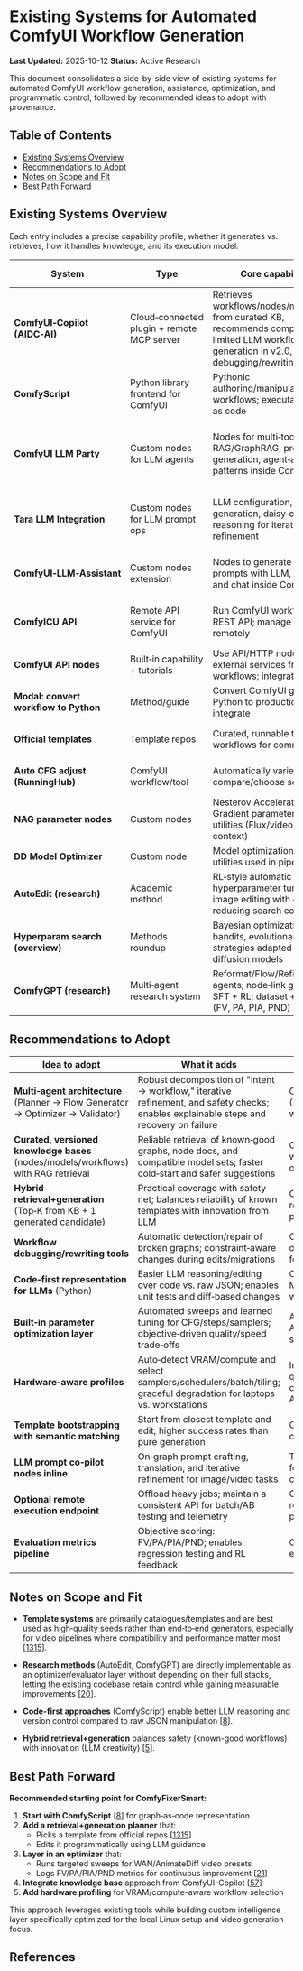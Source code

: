 # Existing Systems for Automated ComfyUI Workflow Generation

**Last Updated:** 2025-10-12
**Status:** Active Research

This document consolidates a side-by-side view of existing systems for automated ComfyUI workflow generation, assistance, optimization, and programmatic control, followed by recommended ideas to adopt with provenance.

## Table of Contents

- [Existing Systems Overview](#existing-systems-overview)
- [Recommendations to Adopt](#recommendations-to-adopt)
- [Notes on Scope and Fit](#notes-on-scope-and-fit)
- [Best Path Forward](#best-path-forward)

## Existing Systems Overview

Each entry includes a precise capability profile, whether it generates vs. retrieves, how it handles knowledge, and its execution model.

| System | Type | Core capabilities | Generation vs. retrieval | Knowledge base | Web search | Local vs. remote | Video workflow support | Programmatic control/APIs | License / status | Source |
|---|---|---|---|---|---|---|---|---|---|---|
| **ComfyUI‑Copilot (AIDC‑AI)** | Cloud‑connected plugin + remote MCP server | Retrieves workflows/nodes/models from curated KB, recommends components, limited LLM workflow generation in v2.0, workflow debugging/rewriting | Primarily retrieval with 1 LLM‑generated workflow option in v2.0 | Central curated KB (nodes, models, workflows) updated on server | No open‑web search; queries hosted KB | Plugin runs locally; AI + KB hosted remotely (SSE to MCP server) | Indirect, via retrieved or generated workflows that include video pipelines | Not a code SDK; integrates with local ComfyUI for execution and installation | Active OSS repo; v2.0 feature notes published | [GitHub][5], [Paper][6], [v2.0 architecture][7] |
| **ComfyScript** | Python library frontend for ComfyUI | Pythonic authoring/manipulation of workflows; executable graphs as code | Generation via code; no retrieval | None built‑in | None | Local (runs inside Python) | Generic; works with any nodes including video stacks | Full Python API to build/modify/execute graphs | Active OSS | [GitHub][8] |
| **ComfyUI LLM Party** | Custom nodes for LLM agents | Nodes for multi‑tool agents, RAG/GraphRAG, prompt generation, agent‑agent patterns inside ComfyUI | LLM‑driven generation of prompts/logic; retrieval via user‑provided RAG | Optional user RAG/GraphRAG; not a global KB | Not inherent; focuses on LLM tools and integrations | Local nodes with optional API calls to LLMs | Not specific; can be used within image/video workflows | Node‑level composable control inside graphs | Active OSS | [GitHub][1], [Catalog][23][24] |
| **Tara LLM Integration** | Custom nodes for LLM prompt ops | LLM configuration, prompt generation, daisy‑chain reasoning for iterative prompt refinement | Generation of positive/negative prompts; not workflow synthesis | None built‑in | None | Local nodes; calls OpenAI/Grok etc. via API | Indirect via prompts used by video workflows | Node‑level control; integrates into pipelines | Active OSS | [GitHub][25], [Guides][3][26], [Community][27] |
| **ComfyUI‑LLM‑Assistant** | Custom nodes extension | Nodes to generate SD prompts with LLM, translate, and chat inside ComfyUI | LLM‑based prompt/text generation | None built‑in | None | Local nodes; calls configured LLM APIs | Indirect via prompt improvements | Node‑level controls; simple config | Active OSS | [Catalog][2], [Node guide][4] |
| **ComfyICU API** | Remote API service for ComfyUI | Run ComfyUI workflows via REST API; manage jobs remotely | N/A | N/A | N/A | Remote hosted execution target | Depends on workflow uploaded | HTTP REST endpoints; job control | Service/docs live | [API docs][9] |
| **ComfyUI API nodes** | Built‑in capability + tutorials | Use API/HTTP nodes to call external services from workflows; integrate tooling | N/A | N/A | Possible via HTTP nodes | Local graphs calling remote APIs | Generic; usable in video graphs | Node‑level HTTP/API calls | Supported via guides | [Tutorials][10][11][28] |
| **Modal: convert workflow to Python** | Method/guide | Convert ComfyUI graphs to Python to productionize or integrate | Generation of code from workflow | N/A | N/A | Local/server Python after conversion | Generic | Python programmatic control | Guide | [Modal blog][12] |
| **Official templates** | Template repos | Curated, runnable template workflows for common tasks | Retrieval of templates (starting points) | Template catalogs | N/A | Local after import | Includes image/video templates when provided | N/A | Active repos | [workflow_templates][13], [Built‑in templates][14], [OpenArt][15] |
| **Auto CFG adjust (RunningHub)** | ComfyUI workflow/tool | Automatically varies CFG to compare/choose settings | Generation of parameter sets | N/A | N/A | Local workflow execution | Applicable to image/video samplers | Parameter sweeps within Comfy | Community workflow/tool | [RunningHub][16] |
| **NAG parameter nodes** | Custom nodes | Nesterov Accelerated Gradient parameter setting utilities (Flux/video trainer context) | Parameter optimization utilities | N/A | N/A | Local nodes | Video/training‑oriented settings | Node‑level optimization blocks | Catalog docs | [NAG parameters][17] |
| **DD Model Optimizer** | Custom node | Model optimization/clean‑up utilities used in pipelines | N/A | N/A | N/A | Local node | Generic | Node‑level model ops | Catalog docs | [DD Model Optimizer][18] |
| **AutoEdit (research)** | Academic method | RL‑style automatic hyperparameter tuning for image editing with diffusion, reducing search complexity | Automated parameter tuning | N/A | N/A | Research method; implementable locally | Image‑focused; methods applicable to video | Algorithmic approach to embed in optimizer | arXiv | [Paper][20] |
| **Hyperparam search (overview)** | Methods roundup | Bayesian optimization, bandits, evolutionary strategies adapted for diffusion models | Automated parameter search | N/A | N/A | Implementable locally | Applicable broadly | Algorithmic toolkit | Overview | [Milvus Q&A][19] |
| **ComfyGPT (research)** | Multi‑agent research system | Reformat/Flow/Refine/Execute agents; node‑link generation; SFT + RL; dataset + metrics (FV, PA, PIA, PND) | Generation (node links) with self‑optimization | Uses training datasets, not a central KB | No web search | Research prototype | Generic; can target any modality | Architectural blueprint; evaluators | arXiv + summaries | [Paper][21], [Summary][22] |

## Recommendations to Adopt

| Idea to adopt | What it adds | Origin solution |
|---|---|---|
| **Multi‑agent architecture** (Planner → Flow Generator → Optimizer → Validator) | Robust decomposition of "intent → workflow," iterative refinement, and safety checks; enables explainable steps and recovery on failure | ComfyGPT agents (Reformat/Flow/Refine/Execute) with SFT+RL loop [[21][22]] |
| **Curated, versioned knowledge bases** (nodes/models/workflows) with RAG retrieval | Reliable retrieval of known‑good graphs, node docs, and compatible model sets; faster cold‑start and safer suggestions | ComfyUI‑Copilot KB design and weekly updates; RAG retrieval on server side [[6][7][5]] |
| **Hybrid retrieval+generation** (Top‑K from KB + 1 generated candidate) | Practical coverage with safety net; balances reliability of known templates with innovation from LLM | ComfyUI‑Copilot v2.0 "3 retrieved + 1 generated" pattern [[5]] |
| **Workflow debugging/rewriting tools** | Automatic detection/repair of broken graphs; constraint‑aware changes during edits/migrations | ComfyUI‑Copilot v2.0 debugging and rewriting features [[5]] |
| **Code‑first representation for LLMs** (Python) | Easier LLM reasoning/editing over code vs. raw JSON; enables unit tests and diff‑based changes | ComfyScript for graph‑as‑code; Modal guide for Pythonizing workflows [[8][12]] |
| **Built‑in parameter optimization layer** | Automated sweeps and learned tuning for CFG/steps/samplers; objective‑driven quality/speed trade‑offs | Auto CFG compare workflow; AutoEdit RL tuning; Bayesian search methods [[16][20][19]] |
| **Hardware‑aware profiles** | Auto‑detect VRAM/compute and select samplers/schedulers/batch/tiling; graceful degradation for laptops vs. workstations | Implement via API/HTTP nodes querying system and switching configs; method supported by API nodes pattern [[10][11]] |
| **Template bootstrapping with semantic matching** | Start from closest template and edit; higher success rates than pure generation | Official template repos and catalogs as seed graphs [[13][14][15]] |
| **LLM prompt co‑pilot nodes inline** | On‑graph prompt crafting, translation, and iterative refinement for image/video tasks | Tara and LLM Assistant nodes for prompt generation and chaining [[3][2][4][26]] |
| **Optional remote execution endpoint** | Offload heavy jobs; maintain a consistent API for batch/AB testing and telemetry | ComfyICU API and similar remote targets for programmatic runs [[9]] |
| **Evaluation metrics pipeline** | Objective scoring: FV/PA/PIA/PND; enables regression testing and RL feedback | ComfyGPT metrics for workflow evaluation at scale [[21]] |

## Notes on Scope and Fit

- **Template systems** are primarily catalogues/templates and are best used as high‑quality seeds rather than end‑to‑end generators, especially for video pipelines where compatibility and performance matter most [[13][14][15]].

- **Research methods** (AutoEdit, ComfyGPT) are directly implementable as an optimizer/evaluator layer without depending on their full stacks, letting the existing codebase retain control while gaining measurable improvements [[20][21]].

- **Code-first approaches** (ComfyScript) enable better LLM reasoning and version control compared to raw JSON manipulation [[8][12]].

- **Hybrid retrieval+generation** balances safety (known-good workflows) with innovation (LLM creativity) [[5]].

## Best Path Forward

**Recommended starting point for ComfyFixerSmart:**

1. **Start with ComfyScript** [[8]] for graph‑as‑code representation
2. **Add a retrieval+generation planner** that:
   - Picks a template from official repos [[13][14][15]]
   - Edits it programmatically using LLM guidance
3. **Layer in an optimizer** that:
   - Runs targeted sweeps for WAN/AnimateDiff video presets
   - Logs FV/PA/PIA/PND metrics for continuous improvement [[21]]
4. **Integrate knowledge base** approach from ComfyUI-Copilot [[5][6][7]]
5. **Add hardware profiling** for VRAM/compute-aware workflow selection

This approach leverages existing tools while building custom intelligence layer specifically optimized for the local Linux setup and video generation focus.

## References

[1]: https://github.com/heshengtao/comfyui_LLM_party
[2]: https://comfy.icu/extension/longgui0318__comfyui-llm-assistant
[3]: https://www.runcomfy.com/comfyui-nodes/ComfyUI-Tara-LLM-Integration
[4]: https://comfyai.run/custom_node/comfyui-llm-assistant
[5]: https://github.com/AIDC-AI/ComfyUI-Copilot
[6]: https://arxiv.org/html/2506.05010v1
[7]: https://dev.to/_615564fae9eccc7753711/multiagent-architecture-practice-building-comfyui-copilot-v20-with-3k-github-stars-595
[8]: https://github.com/Chaoses-Ib/ComfyScript
[9]: https://comfy.icu/docs/api
[10]: https://stable-diffusion-art.com/comfyui-api/
[11]: https://www.youtube.com/watch?v=va8Jkc7o9d4
[12]: https://modal.com/blog/comfyui-prototype-to-production
[13]: https://github.com/Comfy-Org/workflow_templates
[14]: https://docs.comfy.org/interface/features/template
[15]: https://openart.ai/workflows/templates
[16]: https://www.runninghub.ai/post/1880882774946170649
[17]: https://comfyai.run/documentation/NAGParamtersSetting
[18]: https://www.runcomfy.com/comfyui-nodes/ComfyUI-DD-Nodes/dd-model-optimizer
[19]: https://milvus.io/ai-quick-reference/what-automated-methods-exist-for-hyperparameter-search-in-diffusion-modeling
[20]: https://arxiv.org/html/2509.15031v2
[21]: https://arxiv.org/abs/2503.17671
[22]: https://www.emergentmind.com/papers/2503.17671
[23]: https://github.com/ComfyUI-Workflow/awesome-comfyui
[24]: https://www.instasd.com/comfyui/custom-nodes/comfyui_llm_party
[25]: https://github.com/ronniebasak/ComfyUI-Tara-LLM-Integration
[26]: https://www.runcomfy.com/comfyui-nodes/ComfyUI-Tara-LLM-Integration/TaraPrompterAdvanced
[27]: https://www.reddit.com/r/StableDiffusion/comments/1bxpe7v/announcing_comfyui_llm_integration_groq_openai/
[28]: https://www.youtube.com/watch?v=ZZ8XLiiAYRA

